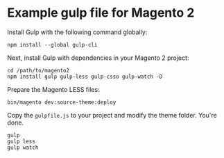 # Example gulp file for Magento 2
Install Gulp with the following command globally:

    npm install --global gulp-cli

Next, install Gulp with dependencies in your Magento 2 project:

    cd /path/to/magento2
    npm install gulp gulp-less gulp-csso gulp-watch -D

Prepare the Magento LESS files:

    bin/magento dev:source-theme:deploy

Copy the `gulpfile.js` to your project and modify the theme folder.
You're done.

    gulp
    gulp less
    gulp watch
